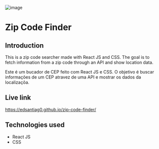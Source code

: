 ![image](https://user-images.githubusercontent.com/123377293/234136770-a6a6a3b3-f407-4a2a-a33c-58e9d0cc3b05.png)

# Zip Code Finder 

## Introduction 

This is a zip code searcher made with React JS and CSS. The goal is to fetch information from a zip code through an API and show location data.

Este é um bucador de CEP feito com React JS e CSS. O objetivo é buscar informações de um CEP atravez de uma API e mostrar os dados da localizaçõa.

## Live link

https://edsantiag0.github.io/zip-code-finder/

## Technologies used

- React JS
- CSS
